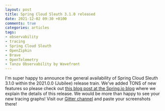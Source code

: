 ```yaml
---
layout: post
title: Spring Cloud Sleuth 3.1.0 released
date: 2021-12-02 09:30 +0100
comments: true
categories: articles
tags:
- observability
- tracing
- Spring Cloud Sleuth
- OpenZipkin
- Brave
- OpenTelemetry
- Tanzu Observability by Wavefront
---
```


I'm super happy to announce the general availability of Spring Cloud Sleuth 3.1.0 within the 2021.0.0 (Jubilee) release train. We've added TONS of new features so please check out [this blog post at the Spring.io blog](https://spring.io/blog/2021/12/07/spring-cloud-sleuth-3-1-0-is-out) where we explain the details of this release. We would be more than happy to see your new tracing graphs! Visit our [Gitter channel](https://gitter.im/spring-cloud/spring-cloud-sleuth) and paste your screenshots there!
